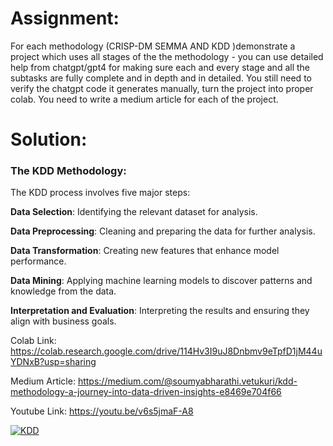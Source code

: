 # Assignment:

For each methodology (CRISP-DM SEMMA AND KDD )demonstrate a project which uses all stages of the the methodology - you can use detailed help from chatgpt/gpt4 for making sure each and every stage and all the subtasks are fully complete and in depth and in detailed. You still need to verify the chatgpt code it generates manually, turn the project into proper colab. You need to write a medium article for each of the project. 

# Solution:

### The KDD Methodology:
The KDD process involves five major steps:

**Data Selection**: Identifying the relevant dataset for analysis.

**Data Preprocessing**: Cleaning and preparing the data for further analysis.

**Data Transformation**: Creating new features that enhance model performance.

**Data Mining**: Applying machine learning models to discover patterns and knowledge from the data.

**Interpretation and Evaluation**: Interpreting the results and ensuring they align with business goals.

Colab Link: https://colab.research.google.com/drive/114Hv3I9uJ8Dnbmv9eTpfD1jM44uYDNxB?usp=sharing 

Medium Article: https://medium.com/@soumyabharathi.vetukuri/kdd-methodology-a-journey-into-data-driven-insights-e8469e704f66 

Youtube Link: https://youtu.be/v6s5jmaF-A8

[![KDD](https://img.youtube.com/vi/v6s5jmaF-A8/0.jpg)](https://www.youtube.com/watch?v=v6s5jmaF-A8)  
